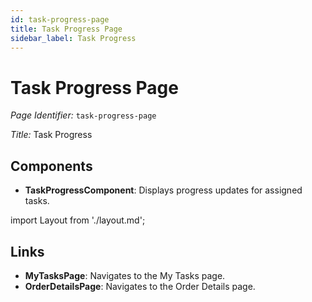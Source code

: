 ```yaml
---
id: task-progress-page
title: Task Progress Page
sidebar_label: Task Progress
---
```


# Task Progress Page

*Page Identifier:* `task-progress-page`

*Title:* Task Progress

## Components
- **TaskProgressComponent**: Displays progress updates for assigned tasks.

import Layout from './layout.md';

<Layout />



## Links
- **MyTasksPage**: Navigates to the My Tasks page.
- **OrderDetailsPage**: Navigates to the Order Details page.
